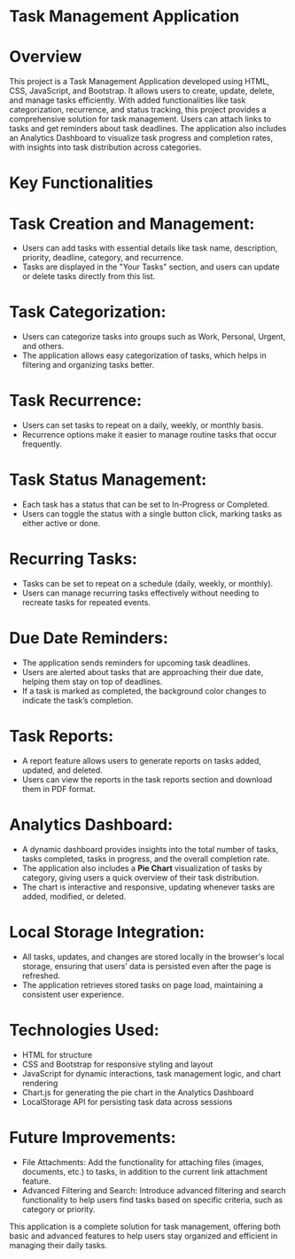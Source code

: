 # Task Management Application

# Overview

This project is a Task Management Application developed using HTML, CSS, JavaScript, and Bootstrap. It allows users to create, update, delete, and manage tasks efficiently. With added functionalities like task categorization, recurrence, and status tracking, this project provides a comprehensive solution for task management. Users can attach links to tasks and get reminders about task deadlines. The application also includes an Analytics Dashboard to visualize task progress and completion rates, with insights into task distribution across categories.

# Key Functionalities

# Task Creation and Management:
   - Users can add tasks with essential details like task name, description, priority, deadline, category, and recurrence.
   - Tasks are displayed in the "Your Tasks" section, and users can update or delete tasks directly from this list.

# Task Categorization:
   - Users can categorize tasks into groups such as Work, Personal, Urgent, and others.
   - The application allows easy categorization of tasks, which helps in filtering and organizing tasks better.

# Task Recurrence:
   - Users can set tasks to repeat on a daily, weekly, or monthly basis.
   - Recurrence options make it easier to manage routine tasks that occur frequently.

# Task Status Management:
   - Each task has a status that can be set to In-Progress or Completed.
   - Users can toggle the status with a single button click, marking tasks as either active or done.

# Recurring Tasks:
   - Tasks can be set to repeat on a schedule (daily, weekly, or monthly).
   - Users can manage recurring tasks effectively without needing to recreate tasks for repeated events.

# Due Date Reminders:
   - The application sends reminders for upcoming task deadlines.
   - Users are alerted about tasks that are approaching their due date, helping them stay on top of deadlines.
   - If a task is marked as completed, the background color changes to indicate the task’s completion.

# Task Reports:
   - A report feature allows users to generate reports on tasks added, updated, and deleted.
   - Users can view the reports in the task reports section and download them in PDF format.

# Analytics Dashboard:
   - A dynamic dashboard provides insights into the total number of tasks, tasks completed, tasks in progress, and the overall completion rate.
   - The application also includes a **Pie Chart** visualization of tasks by category, giving users a quick overview of their task distribution.
   - The chart is interactive and responsive, updating whenever tasks are added, modified, or deleted.

# Local Storage Integration:
   - All tasks, updates, and changes are stored locally in the browser's local storage, ensuring that users’ data is persisted even after the page is refreshed.
   - The application retrieves stored tasks on page load, maintaining a consistent user experience.

# Technologies Used:
- HTML for structure
- CSS and Bootstrap for responsive styling and layout
- JavaScript for dynamic interactions, task management logic, and chart rendering
- Chart.js for generating the pie chart in the Analytics Dashboard
- LocalStorage API for persisting task data across sessions

# Future Improvements:
- File Attachments: Add the functionality for attaching files (images, documents, etc.) to tasks, in addition to the current link attachment feature.
- Advanced Filtering and Search: Introduce advanced filtering and search functionality to help users find tasks based on specific criteria, such as category or priority.

This application is a complete solution for task management, offering both basic and advanced features to help users stay organized and efficient in managing their daily tasks.
